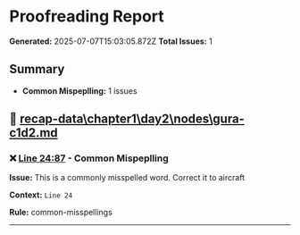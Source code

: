 # Proofreading Report

**Generated:** 2025-07-07T15:03:05.872Z
**Total Issues:** 1

## Summary

- **Common Mispeplling:** 1 issues

## 📄 [recap-data\chapter1\day2\nodes\gura-c1d2.md](....\recap-data\chapter1\day2\nodes\gura-c1d2.md)

### ❌ [Line 24:87](....\recap-data\chapter1\day2\nodes\gura-c1d2.md#L24) - Common Mispeplling

**Issue:** This is a commonly misspelled word. Correct it to aircraft

**Context:** `Line 24`

**Rule:** common-misspellings

---
